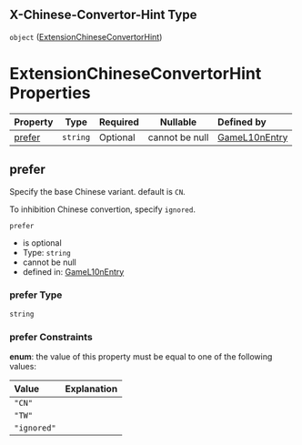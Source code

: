 ## X-Chinese-Convertor-Hint Type

`object` ([ExtensionChineseConvertorHint](game-l10n-properties-extensionchineseconvertorhint.md))

# ExtensionChineseConvertorHint Properties

| Property          | Type     | Required | Nullable       | Defined by                                                                                                                                                  |
| :---------------- | -------- | -------- | -------------- | :---------------------------------------------------------------------------------------------------------------------------------------------------------- |
| [prefer](#prefer) | `string` | Optional | cannot be null | [GameL10nEntry](game-l10n-properties-extensionchineseconvertorhint-properties-prefer.md "undefined#/properties/X-Chinese-Convertor-Hint/properties/prefer") |

## prefer

Specify the base Chinese variant. default is `CN`.

To inhibition Chinese convertion, specify `ignored`.


`prefer`

-   is optional
-   Type: `string`
-   cannot be null
-   defined in: [GameL10nEntry](game-l10n-properties-extensionchineseconvertorhint-properties-prefer.md "undefined#/properties/X-Chinese-Convertor-Hint/properties/prefer")

### prefer Type

`string`

### prefer Constraints

**enum**: the value of this property must be equal to one of the following values:

| Value       | Explanation |
| :---------- | ----------- |
| `"CN"`      |             |
| `"TW"`      |             |
| `"ignored"` |             |
